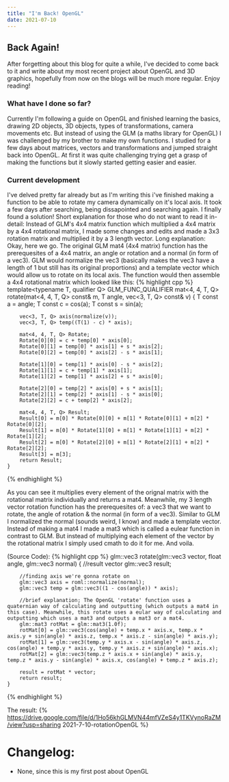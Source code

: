 ```yaml
---
title: "I'm Back! OpenGL"
date: 2021-07-10
---
```


## Back Again!
After forgetting about this blog for quite a while, I've decided to come back to it and write about my most recent project about OpenGL and 3D graphics, hopefully from now on the blogs will be much more regular. Enjoy reading!

### What have I done so far?
Currently I'm following a guide on OpenGL and finished learning the basics, drawing 2D objects, 3D objects, types of transformations, camera movements etc. 
But instead of using the GLM (a maths library for OpenGL) I was challenged by my brother to make my own functions. I studied for a few days about matrices, vectors and transformations and jumped straight back into OpenGL.
At first it was quite challenging trying get a grasp of making the functions but it slowly started getting easier and easier.

### Current development
I've delved pretty far already but as I'm writing this i've finished making a function to be able to rotate my camera dynamically on it's local axis. It took a few days after searching, being dissapointed and searching again. I finally found a solution!
Short explanation for those who do not want to read it in-detail: Instead of GLM's 4x4 matrix function which multiplied a 4x4 matrix by a 4x4 rotational matrix, I made some changes and edits and made a 3x3 rotation matrix and multiplied it by a 3 length vector.
Long explanation:
Okay, here we go. The original GLM mat4 (4x4 matrix) function has the prerequesites of a 4x4 matrix, an angle or rotation and a normal (in form of a vec3). GLM would normalize the vec3 (basically makes the vec3 have a length of 1 but still has its original proportions) and a template vector which would allow us to rotate on its local axis.
The function would then assemble a 4x4 rotational matrix which looked like this:
{% highlight cpp %}
	template<typename T, qualifier Q>
	GLM_FUNC_QUALIFIER mat<4, 4, T, Q> rotate(mat<4, 4, T, Q> const& m, T angle, vec<3, T, Q> const& v)
	{
		T const a = angle;
		T const c = cos(a);
		T const s = sin(a);

		vec<3, T, Q> axis(normalize(v));
		vec<3, T, Q> temp((T(1) - c) * axis);

		mat<4, 4, T, Q> Rotate;
		Rotate[0][0] = c + temp[0] * axis[0];
		Rotate[0][1] = temp[0] * axis[1] + s * axis[2];
		Rotate[0][2] = temp[0] * axis[2] - s * axis[1];

		Rotate[1][0] = temp[1] * axis[0] - s * axis[2];
		Rotate[1][1] = c + temp[1] * axis[1];
		Rotate[1][2] = temp[1] * axis[2] + s * axis[0];

		Rotate[2][0] = temp[2] * axis[0] + s * axis[1];
		Rotate[2][1] = temp[2] * axis[1] - s * axis[0];
		Rotate[2][2] = c + temp[2] * axis[2];

		mat<4, 4, T, Q> Result;
		Result[0] = m[0] * Rotate[0][0] + m[1] * Rotate[0][1] + m[2] * Rotate[0][2];
		Result[1] = m[0] * Rotate[1][0] + m[1] * Rotate[1][1] + m[2] * Rotate[1][2];
		Result[2] = m[0] * Rotate[2][0] + m[1] * Rotate[2][1] + m[2] * Rotate[2][2];
		Result[3] = m[3];
		return Result;
	}
{% endhighlight %}

As you can see it multiplies every element of the orignal matrix with the rotational matrix individually and returns a mat4.
Meanwhile, my 3 length vector rotation function has the prerequesites of: a vec3 that we want to rotate, the angle of rotation & the normal (in form of a vec3). Similar to GLM I normalized the normal (sounds weird, I know) and made a template vector.
Instead of making a mat4 I made a mat3 which is called a eulear function in contrast to GLM. But instead of multiplying each element of the vector by the rotational matrix I simply used cmath to do it for me.
And voila. 

(Source Code):
{% highlight cpp %}
	glm::vec3 rotate(glm::vec3 vector, float angle, glm::vec3 normal) {
		//result vector
		glm::vec3 result;

		//finding axis we're gonna rotate on
		glm::vec3 axis = roml::normalize(normal);
		glm::vec3 temp = glm::vec3((1 - cos(angle)) * axis);

		//brief explanation; The OpenGL 'rotate' function uses a quaternian way of calculating and outputting (which outputs a mat4 in this case). Meanwhile, this rotate uses a eular way of calculating and outputting which uses a mat3 and outputs a mat3 or a mat4.
		glm::mat3 rotMat = glm::mat3(1.0f);
		rotMat[0] = glm::vec3(cos(angle) + temp.x * axis.x, temp.x * axis.y + sin(angle) * axis.z, temp.x * axis.z - sin(angle) * axis.y);
		rotMat[1] = glm::vec3(temp.y * axis.x - sin(angle) * axis.z, cos(angle) + temp.y * axis.y, temp.y * axis.z + sin(angle) * axis.x);
		rotMat[2] = glm::vec3(temp.z * axis.x + sin(angle) * axis.y, temp.z * axis.y - sin(angle) * axis.x, cos(angle) + temp.z * axis.z);

		result = rotMat * vector;
		return result;
	}
{% endhighlight %}

The result:
{% https://drive.google.com/file/d/1Ho56khGLMVN44mfVZeS4y1TKVynoRaZM/view?usp=sharing 2021-7-10-rotationOpenGL %}
# Changelog:
- None, since this is my first post about OpenGL
